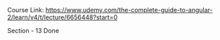 Course Link: https://www.udemy.com/the-complete-guide-to-angular-2/learn/v4/t/lecture/6656448?start=0

Section - 13 Done 